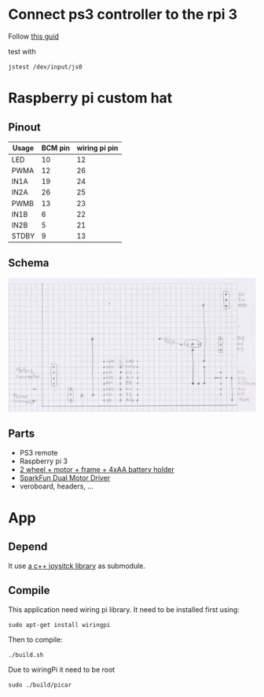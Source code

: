 

# Connect ps3 controller to the rpi 3

Follow [this guid](https://pimylifeup.com/raspberry-pi-playstation-controllers/)

test with

```
jstest /dev/input/js0
```

# Raspberry pi custom hat

## Pinout

| Usage | BCM pin  | wiring pi pin |
|-------|----------|---------------|
| LED   | 10       | 12            |
| PWMA  | 12       | 26            |
| IN1A  | 19       | 24            |
| IN2A  | 26       | 25            |
| PWMB  | 13       | 23            |
| IN1B  | 6        | 22            |
| IN2B  | 5        | 21            |
| STDBY | 9        | 13            |

## Schema

![schema veroboard](schema_veroboard.jpg "schema veroboard")

## Parts

  - PS3 remote
  - Raspberry pi 3
  - [2 wheel + motor + frame + 4xAA battery holder](https://alexnld.com/product/2wd-smart-robot-car-chassis-kit-speed-encoder-battery-box-arduino-2-motor-1-48/)
  - [SparkFun Dual Motor Driver](https://www.sparkfun.com/products/14450)
  - veroboard, headers, ...

# App

## Depend

It use [a c++ joysitck library](https://github.com/drewnoakes/joystick) as submodule.

## Compile

This application need wiring pi library. It need to be installed first using:

```
sudo apt-get install wiringpi
```

Then to compile:

```
./build.sh
```

Due to wiringPi it need to be root

```
sudo ./build/picar
```


